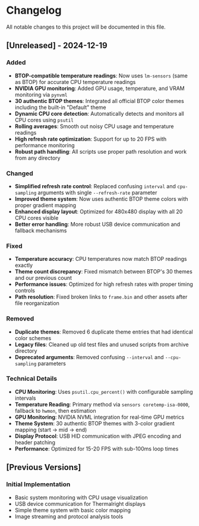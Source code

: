 # Changelog

All notable changes to this project will be documented in this file.

## [Unreleased] - 2024-12-19

### Added
- **BTOP-compatible temperature readings**: Now uses `lm-sensors` (same as BTOP) for accurate CPU temperature readings
- **NVIDIA GPU monitoring**: Added GPU usage, temperature, and VRAM monitoring via `pynvml`
- **30 authentic BTOP themes**: Integrated all official BTOP color themes including the built-in "Default" theme
- **Dynamic CPU core detection**: Automatically detects and monitors all CPU cores using `psutil`
- **Rolling averages**: Smooth out noisy CPU usage and temperature readings
- **High refresh rate optimization**: Support for up to 20 FPS with performance monitoring
- **Robust path handling**: All scripts use proper path resolution and work from any directory

### Changed
- **Simplified refresh rate control**: Replaced confusing `interval` and `cpu-sampling` arguments with single `--refresh-rate` parameter
- **Improved theme system**: Now uses authentic BTOP theme colors with proper gradient mapping
- **Enhanced display layout**: Optimized for 480x480 display with all 20 CPU cores visible
- **Better error handling**: More robust USB device communication and fallback mechanisms

### Fixed
- **Temperature accuracy**: CPU temperatures now match BTOP readings exactly
- **Theme count discrepancy**: Fixed mismatch between BTOP's 30 themes and our previous count
- **Performance issues**: Optimized for high refresh rates with proper timing controls
- **Path resolution**: Fixed broken links to `frame.bin` and other assets after file reorganization

### Removed
- **Duplicate themes**: Removed 6 duplicate theme entries that had identical color schemes
- **Legacy files**: Cleaned up old test files and unused scripts from archive directory
- **Deprecated arguments**: Removed confusing `--interval` and `--cpu-sampling` parameters

### Technical Details
- **CPU Monitoring**: Uses `psutil.cpu_percent()` with configurable sampling intervals
- **Temperature Reading**: Primary method via `sensors coretemp-isa-0000`, fallback to `hwmon`, then estimation
- **GPU Monitoring**: NVIDIA NVML integration for real-time GPU metrics
- **Theme System**: 30 authentic BTOP themes with 3-color gradient mapping (start → mid → end)
- **Display Protocol**: USB HID communication with JPEG encoding and header patching
- **Performance**: Optimized for 15-20 FPS with sub-100ms loop times

## [Previous Versions]

### Initial Implementation
- Basic system monitoring with CPU usage visualization
- USB device communication for Thermalright displays
- Simple theme system with basic color mapping
- Image streaming and protocol analysis tools
